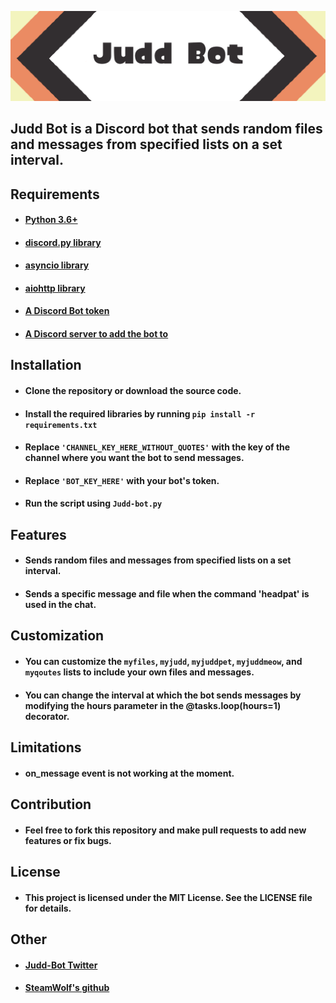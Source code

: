 
![banner](https://github.com/SteamWo1f/Judd-Bot/blob/811ff3f4b4c73e7a5f07be5e78a45fd7651f0d10/Github%20Images/BannerV2.png)

## Judd Bot is a Discord bot that sends random files and messages from specified lists on a set interval.

## Requirements
* #### [Python 3.6+](https://www.python.org/downloads/)
* #### [discord.py library](https://pypi.org/project/discord.py/)
* #### [asyncio library](https://pypi.org/project/asyncio/)
* #### [aiohttp library](https://pypi.org/project/aiohttp/)
* #### [A Discord Bot token](https://discord.com/developers/docs/intro)
* #### [A Discord server to add the bot to](https://discord.com)

## Installation
* #### Clone the repository or download the source code.
* #### Install the required libraries by running ```pip install -r requirements.txt```
* #### Replace ```'CHANNEL_KEY_HERE_WITHOUT_QUOTES'``` with the key of the channel where you want the bot to send messages.
* #### Replace ```'BOT_KEY_HERE'``` with your bot's token.
* #### Run the script using ```Judd-bot.py```

## Features
* #### Sends random files and messages from specified lists on a set interval.
* #### Sends a specific message and file when the command 'headpat' is used in the chat.

## Customization
* #### You can customize the ```myfiles```, ```myjudd```, ```myjuddpet```, ```myjuddmeow```, and ```myqoutes``` lists to include your own files and messages.
* #### You can change the interval at which the bot sends messages by modifying the hours parameter in the @tasks.loop(hours=1) decorator.

## Limitations
* #### on_message event is not working at the moment.

## Contribution
* #### Feel free to fork this repository and make pull requests to add new features or fix bugs.

## License
* #### This project is licensed under the MIT License. See the LICENSE file for details.

## Other
* #### [Judd-Bot Twitter](https://twitter.com/Hourly_Judd)
* #### [SteamWolf's github](https://github.com/SteamWo1f)
